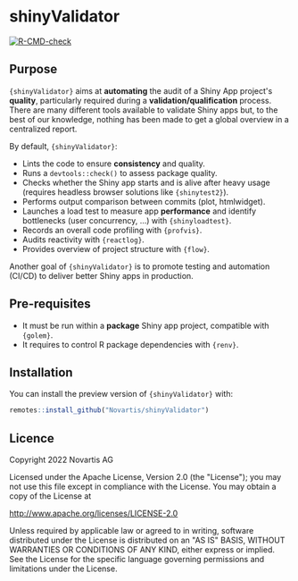 
# shinyValidator

<!-- badges: start -->
[![R-CMD-check](https://github.com/Novartis/shinyValidator/workflows/R-CMD-check/badge.svg)](https://github.com/Novartis/shinyValidator/actions)
<!-- badges: end -->

## Purpose

`{shinyValidator}` aims at __automating__ the audit of a Shiny App project's __quality__, particularly required during a __validation/qualification__ process. There are many different tools available to validate Shiny apps but, to the best of our knowledge, nothing has been made to get a global overview in a centralized report. 

By default, `{shinyValidator}`:

- Lints the code to ensure __consistency__ and quality.
- Runs a `devtools::check()` to assess package quality.
- Checks whether the Shiny app starts and is alive after heavy usage (requires headless browser solutions like `{shinytest2}`).
- Performs output comparison between commits (plot, htmlwidget). 
- Launches a load test to measure app __performance__ and identify bottlenecks (user concurrency, ...) with `{shinyloadtest}`.
- Records an overall code profiling with `{profvis}`.
- Audits reactivity with `{reactlog}`.
- Provides overview of project structure with `{flow}`. 

Another goal of `{shinyValidator}` is to promote testing and automation (CI/CD) to deliver better Shiny apps in production. 

## Pre-requisites
- It must be run within a __package__ Shiny app project, compatible with `{golem}`. 
- It requires to control R package dependencies with `{renv}`.

## Installation

You can install the preview version of `{shinyValidator}` with:

``` r
remotes::install_github("Novartis/shinyValidator")
```

## Licence

Copyright 2022 Novartis AG

Licensed under the Apache License, Version 2.0 (the "License");
you may not use this file except in compliance with the License.
You may obtain a copy of the License at

http://www.apache.org/licenses/LICENSE-2.0

Unless required by applicable law or agreed to in writing, software
distributed under the License is distributed on an "AS IS" BASIS,
WITHOUT WARRANTIES OR CONDITIONS OF ANY KIND, either express or implied.
See the License for the specific language governing permissions and
limitations under the License.